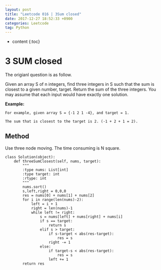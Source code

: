 ```yaml
---
layout: post
title: "Leetcode 016 | 3Sum closed"
date: 2017-12-27 18:52:33 +0900
categories: Leetcode
tag: Python
---
```


* content
{:toc}


3 SUM closed
=========
The origianl question is as follow.


Given an array S of n integers, find three integers in S such that the sum is closest to a given number, target. Return the sum of the three integers. You may assume that each input would have exactly one solution.


**Example:**

```
For example, given array S = {-1 2 1 -4}, and target = 1.

The sum that is closest to the target is 2. (-1 + 2 + 1 = 2).

```


Method
---------
Use three node moving. The time consuming is N square.






```
class Solution(object):
    def threeSumClosest(self, nums, target):
        """
        :type nums: List[int]
        :type target: int
        :rtype: int
        """
        nums.sort()
        s,left,right = 0,0,0
        res = nums[0] + nums[1] + nums[2]
        for i in range(len(nums)-2):
            left = i + 1
            right = len(nums)-1
            while left != right:
                s = nums[left] + nums[right] + nums[i]
                if s == target:
                    return s
                elif s > target:
                    if s-target < abs(res-target):
                        res = s
                    right -= 1
                else:
                    if target-s < abs(res-target):
                        res = s
                    left += 1
        return res
```